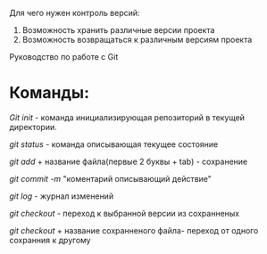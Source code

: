Для чего нужен контроль версий:

1. Возможность хранить различные версии проекта
2. Возможность возвращаться к различным версиям проекта

Руководство по работе с Git

# Команды:

*Git init* - команда инициализирующая репозиторий в текущей директории.

*git status* - команда описывающая текущее состояние

*git add* + название файла(первые 2 буквы + tab) - сохранение

*git commit -m* "коментарий описывающий действие"

*git log* - журнал изменений

*git checkout* - переход к выбранной версии из сохранненых

*git checkout* + название сохранненого файла- переход от одного сохранния к другому